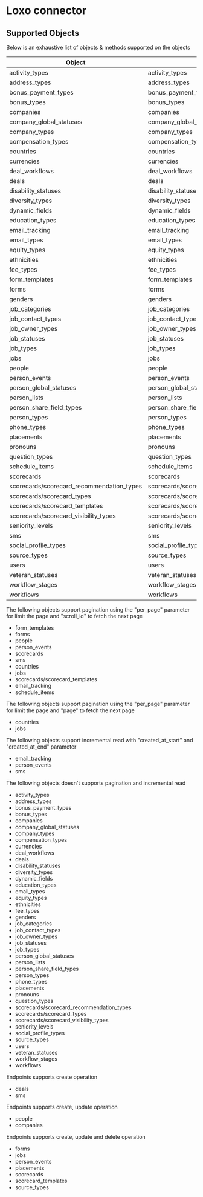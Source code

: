 # Loxo connector


## Supported Objects 
Below is an exhaustive list of objects & methods supported on the objects


| Object                                    | Resource                                 | Method     |
| ----------------------------------------- | ---------------------------------------- | ---------- |
| activity_types                            | activity_types                           | read       |
| address_types                             | address_types                            | read       |
| bonus_payment_types                       | bonus_payment_types                      | read       |
| bonus_types                               | bonus_types                              | read       |
| companies                                 | companies                                | read,write |
| company_global_statuses                   | company_global_statuses                  | read       |
| company_types                             | company_types                            | read       |
| compensation_types                        | compensation_types                       | read       |
| countries                                 | countries                                | read       |
| currencies                                | currencies                               | read       |
| deal_workflows                            | deal_workflows                           | read       |
| deals                                     | deals                                    | read,write |
| disability_statuses                       | disability_statuses                      | read       |
| diversity_types                           | diversity_types                          | read       |
| dynamic_fields                            | dynamic_fields                           | read       |
| education_types                           | education_types                          | read       |
| email_tracking                            | email_tracking                           | read       |
| email_types                               | email_types                              | read       |
| equity_types                              | equity_types                             | read       |
| ethnicities                               | ethnicities                              | read       |
| fee_types                                 | fee_types                                | read       |
| form_templates                            | form_templates                           | read       |
| forms                                     | forms                                    | read,write |
| genders                                   | genders                                  | read       |
| job_categories                            | job_categories                           | read       |
| job_contact_types                         | job_contact_types                        | read       |
| job_owner_types                           | job_owner_types                          | read       |
| job_statuses                              | job_statuses                             | read       |
| job_types                                 | job_types                                | read       |
| jobs                                      | jobs                                     | read,write |
| people                                    | people                                   | read,write |
| person_events                             | person_events                            | read,write |
| person_global_statuses                    | person_global_statuses                   | read       |
| person_lists                              | person_lists                             | read       |
| person_share_field_types                  | person_share_field_types                 | read       |
| person_types                              | person_types                             | read       |
| phone_types                               | phone_types                              | read       |
| placements                                | placements                               | read,write |
| pronouns                                  | pronouns                                 | read       |
| question_types                            | question_types                           | read       |
| schedule_items                            | schedule_items                           | read       |
| scorecards                                | scorecards                               | read,write |
| scorecards/scorecard_recommendation_types | scorecards/scorecard_recommendation_types| read       |
| scorecards/scorecard_types                | scorecards/scorecard_types               | read       |
| scorecards/scorecard_templates            | scorecards/scorecard_templates           | read,write |
| scorecards/scorecard_visibility_types     | scorecards/scorecard_visibility_types    | read       |
| seniority_levels                          | seniority_levels                         | read       |
| sms                                       | sms                                      | read,write |
| social_profile_types                      | social_profile_types                     | read       |
| source_types                              | source_types                             | read,write |
| users                                     | users                                    | read       |
| veteran_statuses                          | veteran_statuses                         | read       |
| workflow_stages                           | workflow_stages                          | read       |
| workflows                                 | workflows                                | read       |

The following objects support pagination using the "per_page" parameter for limit the page and "scroll_id" to fetch the next page
- form_templates
- forms
- people
- person_events
- scorecards
- sms
- countries
- jobs
- scorecards/scorecard_templates
- email_tracking
- schedule_items

The following objects support pagination using the "per_page" parameter for limit the page and "page" to fetch the next page
- countries
- jobs

The following objects support incremental read with "created_at_start" and "created_at_end" parameter
- email_tracking
- person_events
- sms

The following objects doesn't supports pagination and incremental read
- activity_types
- address_types
- bonus_payment_types
- bonus_types
- companies
- company_global_statuses
- company_types
- compensation_types
- currencies
- deal_workflows
- deals
- disability_statuses
- diversity_types
- dynamic_fields
- education_types
- email_types
- equity_types
- ethnicities
- fee_types
- genders
- job_categories
- job_contact_types
- job_owner_types
- job_statuses
- job_types
- person_global_statuses
- person_lists
- person_share_field_types
- person_types
- phone_types
- placements
- pronouns
- question_types
- scorecards/scorecard_recommendation_types
- scorecards/scorecard_types
- scorecards/scorecard_visibility_types
- seniority_levels
- social_profile_types
- source_types
- users
- veteran_statuses
- workflow_stages
- workflows

Endpoints supports create operation
- deals
- sms

Endpoints supports create, update operation
- people
- companies

Endpoints supports create, update and delete operation
- forms
- jobs
- person_events
- placements
- scorecards
- scorecard_templates
- source_types
